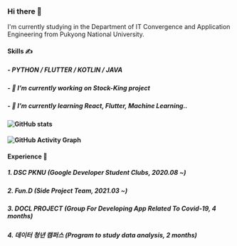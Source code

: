 ### Hi there 👋

I'm currently studying in the Department of IT Convergence and Application Engineering from Pukyong National University.

#### Skills ✍
##### - PYTHON / FLUTTER / KOTLIN / JAVA

##### - 🔭 I’m currently working on Stock-King project 
##### - 🌱 I’m currently learning React, Flutter, Machine Learning.. 

#### ![GitHub stats](https://github-readme-stats.vercel.app/api?username=qwa310&show_icons=true)  

#### ![GitHub Activity Graph](https://activity-graph.herokuapp.com/graph?username=qwa310)  

#### Experience 🚀
##### 1. DSC PKNU (Google Developer Student Clubs, 2020.08 ~)
##### 2. Fun.D (Side Project Team, 2021.03 ~) 
##### 3. DOCL PROJECT (Group For Developing App Related To Covid-19, 4 months)
##### 4. 데이터 청년 캠퍼스 (Program to study data analysis, 2 months)


